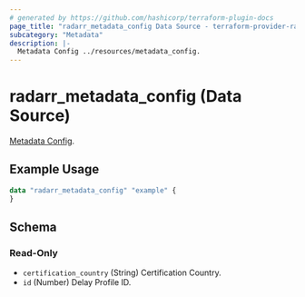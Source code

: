 ```yaml
---
# generated by https://github.com/hashicorp/terraform-plugin-docs
page_title: "radarr_metadata_config Data Source - terraform-provider-radarr"
subcategory: "Metadata"
description: |-
  Metadata Config ../resources/metadata_config.
---
```


# radarr_metadata_config (Data Source)

<!-- subcategory:Metadata -->
[Metadata Config](../resources/metadata_config).

## Example Usage

```terraform
data "radarr_metadata_config" "example" {
}
```

<!-- schema generated by tfplugindocs -->
## Schema

### Read-Only

- `certification_country` (String) Certification Country.
- `id` (Number) Delay Profile ID.
